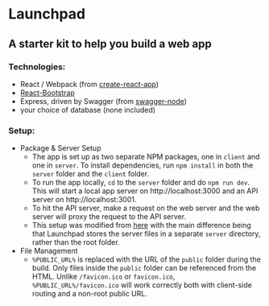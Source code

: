 # Launchpad

## A starter kit to help you build a web app

### Technologies:
* React / Webpack (from [create-react-app](https://github.com/facebookincubator/create-react-app))
* [React-Bootstrap](http://react-bootstrap.github.io/)
* Express, driven by Swagger (from [swagger-node](https://github.com/swagger-api/swagger-node/))
* your choice of database (none included)

### Setup:
* Package & Server Setup
  * The app is set up as two separate NPM packages, one in `client` and one in `server`. To install dependencies, run `npm install` in both the `server` folder and the `client` folder.
  * To run the app locally, `cd` to the `server` folder and do `npm run dev`. This will start a local app server on http://localhost:3000 and an API server on http://localhost:3001.
  * To hit the API server, make a request on the web server and the web server will proxy the request to the API server.
  * This setup was modified from [here](https://www.fullstackreact.com/articles/using-create-react-app-with-a-server/) with the main difference being that Launchpad stores the server files in a separate `server` directory, rather than the root folder.
* File Management
  * `%PUBLIC_URL%` is replaced with the URL of the `public` folder during the build. Only files inside the `public` folder can be referenced from the HTML. Unlike `/favicon.ico` or `favicon.ico`, `%PUBLIC_URL%/favicon.ico` will work correctly both with client-side routing and a non-root public URL.

